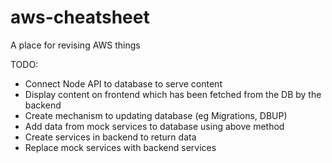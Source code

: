# aws-cheatsheet
A place for revising AWS things

TODO: 
- Connect Node API to database to serve content
- Display content on frontend which has been fetched from the DB by the backend
- Create mechanism to updating database (eg Migrations, DBUP)
- Add data from mock services to database using above method
- Create services in backend to return data
- Replace mock services with backend services